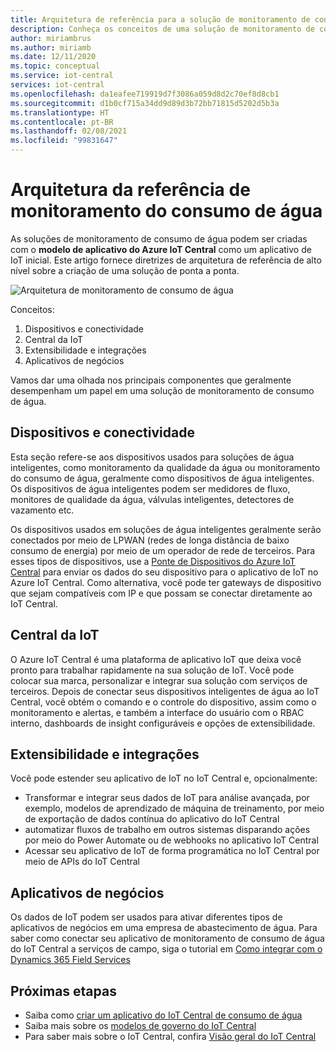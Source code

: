 ```yaml
---
title: Arquitetura de referência para a solução de monitoramento de consumo de água criada com o Azure IoT Central | Microsoft Docs
description: Conheça os conceitos de uma solução de monitoramento de consumo de água criada com o Azure IoT Central.
author: miriambrus
ms.author: miriamb
ms.date: 12/11/2020
ms.topic: conceptual
ms.service: iot-central
services: iot-central
ms.openlocfilehash: da1eafee719919d7f3086a059d8d2c70ef8d8cb1
ms.sourcegitcommit: d1b0cf715a34dd9d89d3b72bb71815d5202d5b3a
ms.translationtype: HT
ms.contentlocale: pt-BR
ms.lasthandoff: 02/08/2021
ms.locfileid: "99831647"
---
```

# <a name="water-consumption-monitoring-reference-architecture"></a>Arquitetura da referência de monitoramento do consumo de água 

As soluções de monitoramento de consumo de água podem ser criadas com o **modelo de aplicativo do Azure IoT Central** como um aplicativo de IoT inicial. Este artigo fornece diretrizes de arquitetura de referência de alto nível sobre a criação de uma solução de ponta a ponta. 

![Arquitetura de monitoramento de consumo de água](./media/concepts-waterconsumptionmonitoring-architecture/concepts-waterconsumptionmonitoring-architecture1.png)

Conceitos:

1. Dispositivos e conectividade  
1. Central da IoT 
1. Extensibilidade e integrações
1. Aplicativos de negócios

Vamos dar uma olhada nos principais componentes que geralmente desempenham um papel em uma solução de monitoramento de consumo de água.

## <a name="devices-and-connectivity"></a>Dispositivos e conectividade 
Esta seção refere-se aos dispositivos usados para soluções de água inteligentes, como monitoramento da qualidade da água ou monitoramento do consumo de água, geralmente como dispositivos de água inteligentes. Os dispositivos de água inteligentes podem ser medidores de fluxo, monitores de qualidade da água, válvulas inteligentes, detectores de vazamento etc.

Os dispositivos usados em soluções de água inteligentes geralmente serão conectados por meio de LPWAN (redes de longa distância de baixo consumo de energia) por meio de um operador de rede de terceiros. Para esses tipos de dispositivos, use a [Ponte de Dispositivos do Azure IoT Central](../core/howto-build-iotc-device-bridge.md) para enviar os dados do seu dispositivo para o aplicativo de IoT no Azure IoT Central. Como alternativa, você pode ter gateways de dispositivo que sejam compatíveis com IP e que possam se conectar diretamente ao IoT Central.

## <a name="iot-central"></a>Central da IoT 
O Azure IoT Central é uma plataforma de aplicativo IoT que deixa você pronto para trabalhar rapidamente na sua solução de IoT. Você pode colocar sua marca, personalizar e integrar sua solução com serviços de terceiros.
Depois de conectar seus dispositivos inteligentes de água ao IoT Central, você obtém o comando e o controle do dispositivo, assim como o monitoramento e alertas, e também a interface do usuário com o RBAC interno, dashboards de insight configuráveis e opções de extensibilidade. 


## <a name="extensibility-and-integrations"></a>Extensibilidade e integrações
Você pode estender seu aplicativo de IoT no IoT Central e, opcionalmente:
* Transformar e integrar seus dados de IoT para análise avançada, por exemplo, modelos de aprendizado de máquina de treinamento, por meio de exportação de dados contínua do aplicativo do IoT Central
* automatizar fluxos de trabalho em outros sistemas disparando ações por meio do Power Automate ou de webhooks no aplicativo IoT Central
* Acessar seu aplicativo de IoT de forma programática no IoT Central por meio de APIs do IoT Central

## <a name="business-applications"></a>Aplicativos de negócios 
Os dados de IoT podem ser usados para ativar diferentes tipos de aplicativos de negócios em uma empresa de abastecimento de água. Para saber como conectar seu aplicativo de monitoramento de consumo de água do IoT Central a serviços de campo, siga o tutorial em [Como integrar com o Dynamics 365 Field Services](./how-to-configure-connected-field-services.md) 


## <a name="next-steps"></a>Próximas etapas
* Saiba como [criar um aplicativo do IoT Central de consumo de água](./tutorial-water-consumption-monitoring.md)
* Saiba mais sobre os [modelos de governo do IoT Central](./overview-iot-central-government.md)
* Para saber mais sobre o IoT Central, confira [Visão geral do IoT Central](../core/overview-iot-central.md)
